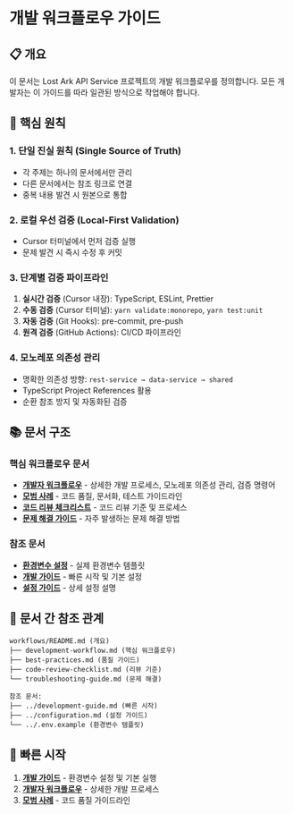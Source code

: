 # 개발 워크플로우 가이드

## 📋 개요

이 문서는 Lost Ark API Service 프로젝트의 개발 워크플로우를 정의합니다. 모든
개발자는 이 가이드를 따라 일관된 방식으로 작업해야 합니다.

## 🎯 핵심 원칙

### 1. 단일 진실 원칙 (Single Source of Truth)

- 각 주제는 하나의 문서에서만 관리
- 다른 문서에서는 참조 링크로 연결
- 중복 내용 발견 시 원본으로 통합

### 2. 로컬 우선 검증 (Local-First Validation)

- Cursor 터미널에서 먼저 검증 실행
- 문제 발견 시 즉시 수정 후 커밋

### 3. 단계별 검증 파이프라인

1. **실시간 검증** (Cursor 내장): TypeScript, ESLint, Prettier
2. **수동 검증** (Cursor 터미널): `yarn validate:monorepo`, `yarn test:unit`
3. **자동 검증** (Git Hooks): pre-commit, pre-push
4. **원격 검증** (GitHub Actions): CI/CD 파이프라인

### 4. 모노레포 의존성 관리

- 명확한 의존성 방향: `rest-service → data-service → shared`
- TypeScript Project References 활용
- 순환 참조 방지 및 자동화된 검증

## 📚 문서 구조

### 핵심 워크플로우 문서

- **[개발자 워크플로우](./development-workflow.md)** - 상세한 개발 프로세스,
  모노레포 의존성 관리, 검증 명령어
- **[모범 사례](./best-practices.md)** - 코드 품질, 문서화, 테스트 가이드라인
- **[코드 리뷰 체크리스트](./code-review-checklist.md)** - 코드 리뷰 기준 및
  프로세스
- **[문제 해결 가이드](./troubleshooting-guide.md)** - 자주 발생하는 문제 해결
  방법

### 참조 문서

- **[환경변수 설정](../.env.example)** - 실제 환경변수 템플릿
- **[개발 가이드](../development-guide.md)** - 빠른 시작 및 기본 설정
- **[설정 가이드](../configuration.md)** - 상세 설정 설명

## 🔗 문서 간 참조 관계

```
workflows/README.md (개요)
├── development-workflow.md (핵심 워크플로우)
├── best-practices.md (품질 가이드)
├── code-review-checklist.md (리뷰 기준)
└── troubleshooting-guide.md (문제 해결)

참조 문서:
├── ../development-guide.md (빠른 시작)
├── ../configuration.md (설정 가이드)
└── ../.env.example (환경변수 템플릿)
```

## 🚀 빠른 시작

1. **[개발 가이드](../development-guide.md)** - 환경변수 설정 및 기본 실행
2. **[개발자 워크플로우](./development-workflow.md)** - 상세한 개발 프로세스
3. **[모범 사례](./best-practices.md)** - 코드 품질 가이드라인
